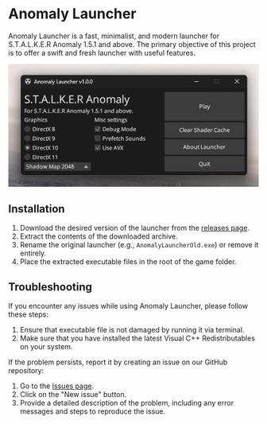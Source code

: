 # Anomaly Launcher

Anomaly Launcher is a fast, minimalist, and modern launcher for S.T.A.L.K.E.R Anomaly 1.5.1 and above.
The primary objective of this project is to offer a swift and fresh launcher with useful features.

![Preview image of launcher](preview.png)

## Installation

1. Download the desired version of the launcher from the [releases page](https://github.com/kostya-zero/AnomalyLauncher/releases).
2. Extract the contents of the downloaded archive.
3. Rename the original launcher (e.g., `AnomalyLauncherOld.exe`) or remove it entirely.
4. Place the extracted executable files in the root of the game folder.

## Troubleshooting

If you encounter any issues while using Anomaly Launcher, please follow these steps:

1. Ensure that executable file is not damaged by running it via terminal.
2. Make sure that you have installed the latest Visual C++ Redistributables on your system.

If the problem persists, report it by creating an issue on our GitHub repository:

1. Go to the [Issues page](https://github.com/kostya-zero/AnomalyLauncher/issues).
2. Click on the "New issue" button.
3. Provide a detailed description of the problem, including any error messages and steps to reproduce the issue.
